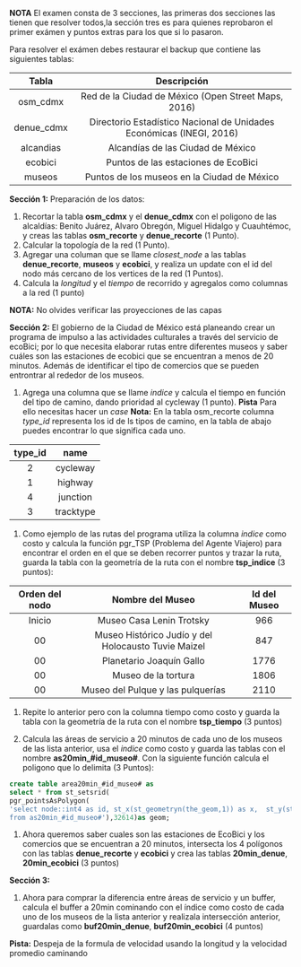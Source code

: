 **NOTA** El examen consta de 3 secciones, las primeras dos secciones las tienen que resolver todos,la sección tres es para quienes reprobaron el primer exámen y puntos extras para los que si lo pasaron. 

Para resolver el exámen debes restaurar el backup que contiene las siguientes tablas:

| Tabla |Descripción |
|     :---:    |     :---:      |
| osm_cdmx | Red de la Ciudad de México (Open Street Maps, 2016) |
| denue_cdmx | Directorio Estadístico Nacional de Unidades Económicas (INEGI, 2016) |
| alcandias | Alcandías de las Ciudad de México |
| ecobici | Puntos de las estaciones de EcoBici |
| museos | Puntos de los museos en la Ciudad de México |


**Sección 1:** Preparación de los datos:

  1. Recortar la tabla **osm_cdmx** y el **denue_cdmx** con el poligono de las alcaldías: Benito Juárez, Alvaro Obregón, Miguel Hidalgo y Cuauhtémoc, y creas las tablas **osm_recorte** y **denue_recorte** (1 Punto). 
  1. Calcular la topología de la red (1 Punto).
  1. Agregar una columan que se llame _closest_node_ a las tablas **denue_recorte**, **museos** y **ecobici**, y realiza un update con el id del nodo más cercano de los vertices de la red (1 Puntos).
  1. Calcula la _longitud_ y el _tiempo_ de recorrido y agregalos como columnas a la red (1 punto)

**NOTA:** No olvides verificar las proyecciones de las capas

**Sección 2:** El gobierno de la Ciudad de México está planeando crear un programa de impulso a las actividades culturales a través del servicio de ecoBici; por lo que necesita elaborar rutas entre diferentes museos y saber cuáles son las estaciones de ecobici que se encuentran a menos de 20 minutos. Además de identificar el tipo de comercios que se pueden entrontrar al rededor de los museos.

  1. Agrega una columna que se llame _indice_ y calcula el tiempo en función del tipo de camino, dando prioridad al cycleway
(1 punto). 
**Pista** Para ello necesitas hacer un _case_
**Nota:** En la tabla osm_recorte columna  _type_id_ representa los id de ls tipos de camino, en la tabla de abajo puedes encontrar lo que significa cada uno.

| type_id | name |
|     :---:    |     :---:      |
| 2	| cycleway | 
| 1	| highway |
| 4	| junction |
| 3	| tracktype |

  1. Como ejemplo de las rutas del programa utiliza la columna _indice_ como costo y calcula la función pgr_TSP (Problema del Agente Viajero) para encontrar el orden en el que se deben recorrer puntos y trazar la ruta, guarda la tabla con la geometría de la ruta con el nombre **tsp_indice** (3 puntos):

| Orden del nodo | Nombre del Museo | Id del Museo |
|     :---:    |     :---:      |     :---:     |
| Inicio | Museo Casa Lenin Trotsky | 966 |
| 00 | Museo Histórico Judío y del Holocausto Tuvie Maizel | 847 |
| 00 | Planetario Joaquín Gallo | 1776 |
| 00 | Museo de la tortura | 1806 |
| 00 | Museo del Pulque y las pulquerías | 2110 |

  1. Repite lo anterior pero con la columna tiempo como costo y guarda la tabla con la geometría de la ruta con el nombre **tsp_tiempo** (3 puntos)

  1. Calcula las áreas de servicio a 20 minutos de cada uno de los museos de las lista anterior, usa el _indice_ como costo y guarda las tablas con el nombre **as20min_#id_museo#**. Con la siguiente función calcula el poligono que lo delimita (3 Puntos): 

```sql
create table area20min_#id_museo# as 
select * from st_setsrid(
pgr_pointsAsPolygon(
'select node::int4 as id, st_x(st_geometryn(the_geom,1)) as x,  st_y(st_geometryn(the_geom,1)) as y 
from as20min_#id_museo#'),32614)as geom;
```
  1. Ahora  queremos saber cuales son las estaciones de EcoBici y los comercios que se encuentran a 20 minutos, intersecta los 4 polígonos con las tablas **denue_recorte** y **ecobici** y crea las tablas **20min_denue**, **20min_ecobici** (3 puntos) 

**Sección 3:** 

1. Ahora para comprar la diferencia entre áreas de servicio y un buffer, calcula el buffer a 20min cominando con el índice como costo de cada uno de los museos de la lista anterior y realizala intersección anterior, guardalas como **buf20min_denue**, **buf20min_ecobici** (4 puntos)

**Pista:** Despeja de la formula de velocidad usando la longitud y la velocidad promedio caminando

  
 

